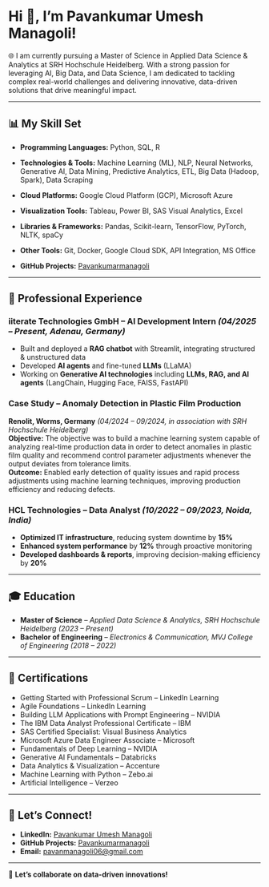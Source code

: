 # Hi 👋, I’m Pavankumar Umesh Managoli!

🌐 I am currently pursuing a Master of Science in Applied Data Science & Analytics at SRH Hochschule Heidelberg. With a strong passion for leveraging AI, Big Data, and Data Science, I am dedicated to tackling complex real-world challenges and delivering innovative, data-driven solutions that drive meaningful impact.

---

## 📊 My Skill Set
- **Programming Languages:** Python, SQL, R  
- **Technologies & Tools:** Machine Learning (ML), NLP, Neural Networks, Generative AI, Data Mining, Predictive Analytics, ETL, Big Data (Hadoop, Spark), Data Scraping  
- **Cloud Platforms:** Google Cloud Platform (GCP), Microsoft Azure  
- **Visualization Tools:** Tableau, Power BI, SAS Visual Analytics, Excel  
- **Libraries & Frameworks:** Pandas, Scikit-learn, TensorFlow, PyTorch, NLTK, spaCy  
- **Other Tools:** Git, Docker, Google Cloud SDK, API Integration, MS Office

- **GitHub Projects:** [Pavankumarmanagoli](https://github.com/Pavankumarmanagoli/Projects/tree/main)

---

## 💼 Professional Experience

### iiterate Technologies GmbH – AI Development Intern *(04/2025 – Present, Adenau, Germany)*
- Built and deployed a **RAG chatbot** with Streamlit, integrating structured & unstructured data  
- Developed **AI agents** and fine-tuned **LLMs** (LLaMA)  
-  Working on **Generative AI technologies** including **LLMs, RAG, and AI agents** (LangChain, Hugging Face, FAISS, FastAPI)

### Case Study – Anomaly Detection in Plastic Film Production  
**Renolit, Worms, Germany** *(04/2024 – 09/2024, in association with SRH Hochschule Heidelberg)*  
**Objective:** The objective was to build a machine learning system capable of analyzing real-time production data in order to detect anomalies in plastic film quality and recommend control parameter adjustments whenever the output deviates from tolerance limits.  
**Outcome:** Enabled early detection of quality issues and rapid process adjustments using machine learning techniques, improving production efficiency and reducing defects.

### HCL Technologies – Data Analyst *(10/2022 – 09/2023, Noida, India)*
-  **Optimized IT infrastructure**, reducing system downtime by **15%**  
-  **Enhanced system performance** by **12%** through proactive monitoring  
-  **Developed dashboards & reports**, improving decision-making efficiency by **20%**

---

## 🎓 Education
- **Master of Science** – *Applied Data Science & Analytics, SRH Hochschule Heidelberg* *(2023 – Present)*  
- **Bachelor of Engineering** – *Electronics & Communication, MVJ College of Engineering* *(2018 – 2022)*

---

## 📜 Certifications
- Getting Started with Professional Scrum – LinkedIn Learning  
- Agile Foundations – LinkedIn Learning  
- Building LLM Applications with Prompt Engineering – NVIDIA  
- The IBM Data Analyst Professional Certificate – IBM  
- SAS Certified Specialist: Visual Business Analytics  
- Microsoft Azure Data Engineer Associate – Microsoft  
- Fundamentals of Deep Learning – NVIDIA  
- Generative AI Fundamentals – Databricks  
- Data Analytics & Visualization – Accenture  
- Machine Learning with Python – Zebo.ai  
- Artificial Intelligence – Verzeo

---

## 📢 Let’s Connect!
- **LinkedIn:** [Pavankumar Umesh Managoli](https://www.linkedin.com/in/pavan-u-managoli/)  
- **GitHub Projects:** [Pavankumarmanagoli](https://github.com/Pavankumarmanagoli/Projects/tree/main)  
- **Email:** [pavanmanagoli06@gmail.com](mailto:pavanmanagoli06@gmail.com)

---

🚀 **Let’s collaborate on data-driven innovations!**
